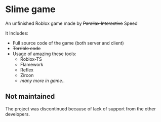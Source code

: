 # Slime game

An unfinished Roblox game made by ~~Parallax Interactive~~ Speed

It Includes:
- Full source code of the game (both server and client)
- ~~Terrible code~~
- Usage of amazing these tools:
  * Roblox-TS
  * Flamework
  * Reflex
  * Zircon
  * *many more in game*..

## Not maintained 

The project was discontinued because of lack of support from the other developers.
